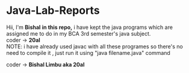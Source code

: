 # Java-Lab-Reports
Hii, I'm <strong>Bishal</strong>
<b>in this repo,</b> i have kept the java programs which are assigned me to do in my BCA 3rd semester's java subject.
<br>
coder -> <b>20al</b>
<br>
NOTE: i have already used javac with all these programes so there's no need to compile it , just run it using "java filename.java" command
<!-- <p style="color: green">Note</p> -> i have already compiled it using javac so to run these programs you only need the command "java filename.java" -->
coder -> <strong>Bishal Limbu aka 20al</strong>



